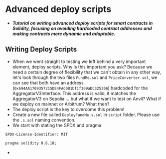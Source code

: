 # Advanced deploy scripts
- ***Tutorial on writing advanced deploy scripts for smart contracts in Solidity, focusing on avoiding hardcoded contract addresses and making contracts more dynamic and adaptable.***

## Writing Deploy Scripts
- When we went straight to testing we left behind a very important element, deploy scripts. Why is this important you ask? Because we need a certain degree of flexibility that we can't obtain in any other way, let's look through the two files `FundMe.sol` and `PriceConverter.sol`, we can see that both have an address (`0x694AA1769357215DE4FAC081bf1f309aDC325306`) hardcoded for the AggregatorV3Interface. This address is valid, it matches the AggregatorV3 on Sepolia ... but what if we want to test on Anvil? What if we deploy on mainnet or Arbitrum? What then?
- The deploy script is the key to overcome this problem!
- Create a new file called `DeployFundMe.s.sol` in `script` folder. Please use the `.s.sol` naming convention.
- We start with stating the SPDX and pragma:

```
SPDX-License-Identifier: MIT

pragma solidity 0.8.18;
```

- 